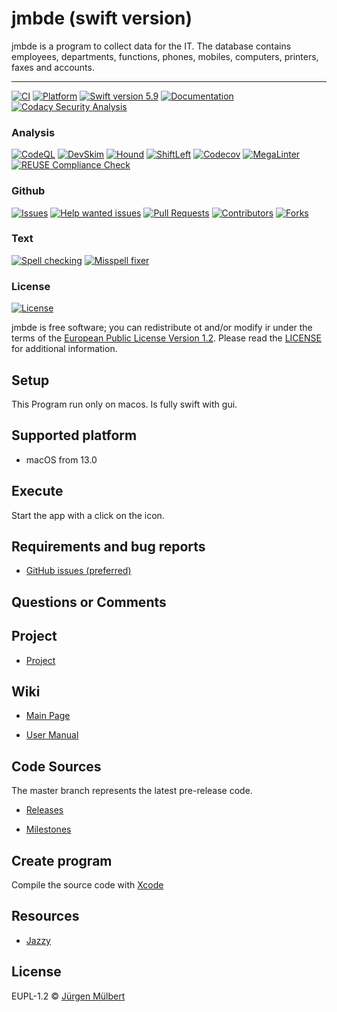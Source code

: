 <!--
SPDX-FileCopyrightText: 2021-2023 Jürgen Mülbert <juergen.muelbert@ioutlook.de>

SPDX-License-Identifier: CC-BY-4.0
-->

# jmbde (swift version)

jmbde is a program to collect data for the IT. The database contains employees, departments, functions, phones, mobiles, computers, printers, faxes and accounts.

---

[![CI][ci-badge]][ci-url]
[![Platform]][platform]
[![Swift version 5.9][swift5_9-shield]][swift-url]
[![Documentation][documentation-shield]][documentation-url]
[![Codacy Security Analysis][codacy-shield]][codacy-url]

### Analysis

[![CodeQL][codeql-shield]][codeql-url]
[![DevSkim][devskim-shield]][devskim-url]
[![Hound][hound-shield]][hound-url]
[![ShiftLeft][shiftleft-shield]][shiftleft-url]
[![Codecov][codecov-shield]][codecov-url]
[![MegaLinter][megalinter-shield]][megalinter-url]
[![REUSE Compliance Check][reuse-check-shield]][reuse-check-url]

### Github

[![Issues][issues-shield]][issues-url]
[![Help wanted issues][help-issues-shield]][help-issues-url]
[![Pull Requests][pr-shield]][pr-url]
[![Contributors][contributors-shield]][contributors-url]
[![Forks][forks-shield]][forks-url]

### Text

[![Spell checking][spell-check-badge]][spell-check-url]
[![Misspell fixer][misspell_fixer-shield]][misspell_fixer-url]

### License

[![License][license-shield]][license-url]

jmbde is free software; you can redistribute ot and/or modify ir under the terms
of the [European Public License Version 1.2][license-eupl12].
Please read the [LICENSE][license-project] for additional information.

## Setup

This Program run only on macos. Is fully swift with gui.

## Supported platform

-   macOS from 13.0

## Execute

Start the app with a click on the icon.

## Requirements and bug reports

-   [GitHub issues (preferred)][issues-url]

## Questions or Comments

## Project

-   [Project][project-url]

## Wiki

-   [Main Page][project-wiki]

-   [User Manual][documentation-url]

## Code Sources

The master branch represents the latest pre-release code.

-   [Releases][releases_url]

-   [Milestones][milestones]

## Create program

Compile the source code with [Xcode][Xcode-url]

## Resources

-   [Jazzy][jazzy-url]

## License

EUPL-1.2 © [Jürgen Mülbert][license-url]

<!-- MARKDOWN LINKS & IMAGES -->
<!-- https://www.markdownguide.org/basic-syntax/#reference-style-links -->

<!-- GitHub -->

[milestones]: https://github.com/jmuelbert/jmbde-macos/milestones
[repo-url]: https://github.com/jmuelbert/jmbde-macos
[project-wiki]: https://github.com/jmuelbert/jmbde-macos/wiki
[project-url]: https://github.com/users/jmuelbert/projects/13
[contributors-shield]: https://img.shields.io/github/contributors/jmuelbert/jmbde-macos
[contributors-url]: https://github.com/jmuelbert/jmbde-macos/graphs/contributors
[pr-shield]: https://img.shields.io/github/issues-pr-raw/jmuelbert/jmbde-macos.svg
[pr-url]: https://github.com/jmuelbert/jmbde-macos/pulls
[forks-shield]: https://img.shields.io/github/forks/jmuelbert/jmbde-macos
[forks-url]: https://github.com/jmuelbert/jmbde-macos/network/members
[issues-shield]: https://img.shields.io/github/issues-raw/jmuelbert/jmbde-macos
[issues-url]: https://github.com//jmuelbert/jmbde-macos/issues
[help-issues-shield]: https://img.shields.io/github/issues/jmuelbert/jmbde-macos/help%20wanted
[help-issues-url]: https://github.com/jmuelbert/jmbde-macos/issues?q=is%3Aissue+is%3Aopen+label%3A%22help+wanted%22
[releases_shield]: https://img.shields.io/github/downloads/jmuelbert/jmbde-macos/total?label=downloads%40all
[releases_url]: https://github.com/jmuelbert/jmbde-macos/releases
[documentation-shield]: https://img.shields.io/badge/Documentation-latest-blue.svg
[documentation-url]: https://jmuelbert.github.io/jmbde-macos
[downloads_all-shield]: https://img.shields.io/github/downloads/jmuelbert/jmbde-macos/total?label=downloads%40all
[downloads_all-url]: https://github.com/jmuelbert/jmbde-macos/releases

<!-- Build -->

[ci-badge]: https://github.com/jmuelbert/jmbde-macos/actions/workflows/ci.yml/badge.svg
[ci-url]: https://github.com/jmuelbert/jmbde-macos/actions/workflows/ci.yml

<!-- Platform and Languages -->

[swift5_9-shield]: https://img.shields.io/badge/swift-5.9-orange.svg
[swift-url]: https://swift.org
[platform]: https://img.shields.io/badge/platforms-macOS%2013.0-F28D00.svg
[Xcode-url]: https://itunes.apple.com/de/app/xcode/id497799835?mt=12
[jazzy-url]: <!-- Analysis -->
[codacy-shield]: https://app.codacy.com/project/badge/Grade/a5c6114861fd41028dff6cb0494cfa5f
[codacy-url]: https://app.codacy.com/gh/jmuelbert/jmbde-macos/dashboard?utm_source=gh&utm_medium=referral&utm_content=&utm_campaign=Badge_grade
[codeql-shield]: https://github.com/jmuelbert/jmbde-macos/actions/workflows/codeql-analysis.yml/badge.svg
[codeql-url]: https://github.com/jmuelbert/jmbde-macos/actions/workflows/codeql-analysis.yml
[devskim-shield]: https://github.com/jmuelbert/jmbde-macos/actions/workflows/devskim-analysis.yml/badge.svg
[devskim-url]: https://github.com/jmuelbert/jmbde-macos/actions/workflows/devskim-analysis.yml
[hound-shield]: https://img.shields.io/badge/Reviewed_by-Hound-8E64B0.svg
[hound-url]: https://houndci.com
[shiftleft-shield]: https://github.com/jmuelbert/jmbde-macos/actions/workflows/shiftleft-analysis.yml/badge.svg
[shiftleft-url]: https://github.com/jmuelbert/jmbde-macos/actions/workflows/shiftleft-analysis.yml
[codecov-url]: https://codecov.io/gh/jmuelbert/jmbde-macos
[codecov-shield]: https://codecov.io/gh/jmuelbert/jmbde-macos/branch/master/graph/badge.svg
[megalinter-shield]: https://github.com/jmuelbert/jmbde-macos/actions/workflows/mega-linter.yml/badge.svg
[megalinter-url]: https://github.com/jmuelbert/jmbde-macos/actions/workflows/mega-linter.yml
[reuse-check-shield]: https://github.com/jmuelbert/jmbde-macos/actions/workflows/reuse-check.yml/badge.svg
[reuse-check-url]: https://github.com/jmuelbert/jmbde-macos/actions/workflows/reuse-check.yml

<!-- Text/Spell checkers -->

[spell-check-badge]: https://github.com/jmuelbert/jmbde-macos/actions/workflows/spelling2.yml/badge.svg
[spell-check-url]: https://github.com/jmuelbert/jmbde-macos/actions/workflows/spelling2.yml
[misspell_fixer-shield]: https://github.com/jmuelbert/jmbde-macos/workflows/Misspell%20fixer/badge.svg
[misspell_fixer-url]: https://github.com/marketplace/actions/misspell-fixer-action

<!-- Licenses -->

[license-shield]: https://img.shields.io/badge/license-EUPL-blue.svg
[license-url]: https://github.com/jmuelbert/jmbde-macos/blob/master/LICENSE
[license-eupl12]: https://joinup.ec.europa.eu/page/eupl-text-11-12
[license-project]: https://github.com/jmuelbert/jmbde-macos/blob/main/LICENSE
